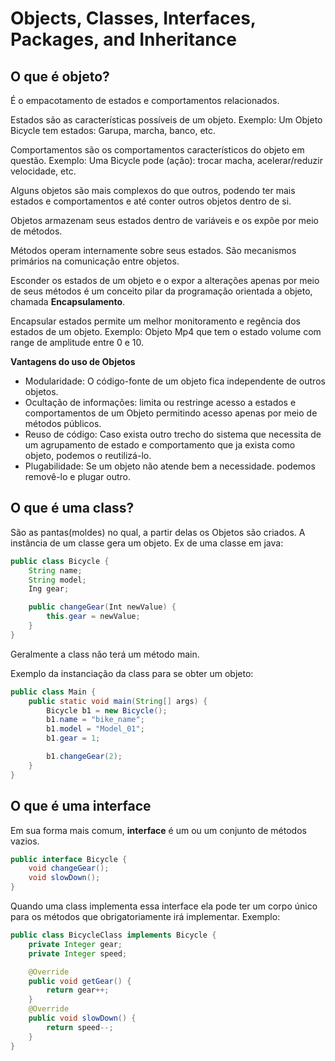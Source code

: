 # Objects, Classes, Interfaces, Packages, and Inheritance
## O que é objeto?

É o empacotamento de estados e comportamentos relacionados.

Estados são as características possíveis de um objeto.
Exemplo:
Um Objeto Bicycle tem estados:
Garupa, marcha, banco, etc.

Comportamentos são os comportamentos característicos do objeto em questão.
Exemplo:
Uma Bicycle pode (ação):
trocar macha, acelerar/reduzir velocidade, etc.

Alguns objetos são mais complexos do que outros, podendo ter mais estados e comportamentos e até conter
outros objetos dentro de si.

Objetos armazenam seus estados dentro de variáveis e os expõe por meio de métodos.

Métodos operam internamente sobre seus estados. São mecanismos primários na comunicação entre objetos.

Esconder os estados de um objeto e o expor a alterações apenas por meio de seus métodos é um conceito 
pilar da programação orientada a objeto, chamada **Encapsulamento**.

Encapsular estados permite um melhor monitoramento e regência dos estados de um objeto.
Exemplo:
Objeto Mp4 que tem o estado volume com range de amplitude entre 0 e 10.

**Vantagens do uso de Objetos**
- Modularidade: O código-fonte de um objeto fica independente de outros objetos.
- Ocultação de informações: limita ou restringe acesso a estados e comportamentos de um Objeto permitindo
acesso apenas por meio de métodos públicos.
- Reuso de código: Caso exista outro trecho do sistema que necessita de um agrupamento de estado e 
comportamento que ja exista como objeto, podemos o reutilizá-lo.
- Plugabilidade: Se um objeto não atende bem a necessidade. podemos removê-lo e plugar outro.

## O que é uma class?

São as pantas(moldes) no qual, a partir delas os Objetos são criados.
A instância de um classe gera um objeto.
Ex de uma classe em java:

```java
public class Bicycle {
    String name;
    String model;
    Ing gear;

    public changeGear(Int newValue) {
        this.gear = newValue;
    }
}
```
Geralmente a class não terá um método main.

Exemplo da instanciação da class para se obter um objeto:

```java
public class Main {
    public static void main(String[] args) {
        Bicycle b1 = new Bicycle();
        b1.name = "bike_name";
        b1.model = "Model_01";
        b1.gear = 1;

        b1.changeGear(2);
    }
}
```

## O que é uma interface
Em sua forma mais comum, **interface** é um ou um conjunto de métodos vazios.

```java
public interface Bicycle {
    void changeGear();
    void slowDown();
}
```
Quando uma class implementa essa interface ela pode ter um corpo único para os métodos que 
obrigatoriamente irá implementar. Exemplo:

```java
public class BicycleClass implements Bicycle {
    private Integer gear;
    private Integer speed;

    @Override
    public void getGear() {
        return gear++;
    }
    @Override
    public void slowDown() {
        return speed--;
    }
}
```
